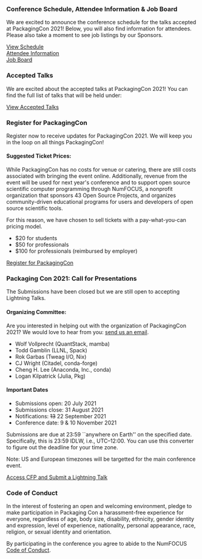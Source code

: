### Conference Schedule, Attendee Information & Job Board

We are excited to announce the conference schedule for the talks accepted at PackagingCon 2021! Below, you will also find information for attendees. Please also take a moment to see job listings by our Sponsors.

<div class="container">
  <div class="row my-5">
    <div class="col text-center">
        <a href="https://pretalx.com/packagingcon-2021/schedule/#" class="text-center btn btn-primary">View Schedule</a>
    </div>
    <div class="col text-center">
      <a href="/info.html" class="text-center btn btn-primary">Attendee Information</a>
    </div>
    <div class="col text-center">
      <a href="/jobs.html" class="text-center btn btn-primary">Job Board</a>
    </div>
  </div>
</div>

### Accepted Talks

We are excited about the accepted talks at PackagingCon 2021! You can find the full list of talks that will be held under:

<div class="container">
  <div class="row my-5">
    <div class="col text-center">
        <a href="/talks.html" class="text-center btn btn-primary">View Accepted Talks</a>
    </div>
  </div>
</div>

### Register for PackagingCon

Register now to receive updates for PackagingCon 2021. We will keep you in the loop on all things PackagingCon!


#### Suggested Ticket Prices:

While PackagingCon has no costs for venue or catering, there are still costs associated with bringing the event online. Additionally, revenue from the event will be used for next year's conference and to support open source scientific computer programming through NumFOCUS, a nonprofit organization that sponsors 43 Open Source Projects, and organizes community-driven educational programs for users and developers of open source scientific tools.

For this reason, we have chosen to sell tickets with a pay-what-you-can pricing model.

- $20 for students
- $50 for professionals
- $100 for professionals (reimbursed by employer)

<div class="container">
  <div class="row my-5">
    <div class="col text-center">
        <a href="https://www.eventbrite.com/e/packagingcon-2021-tickets-164662898161" class="text-center btn btn-primary">Register for PackagingCon</a>
    </div>
  </div>
</div>

### Packaging Con 2021: Call for Presentations

The Submissions have been closed but we are still open to accepting Lightning Talks.

#### Organizing Committee:

Are you interested in helping out with the organization of PackagingCon 2021? We would love to hear from you: <a href="mailto:info@packaging-con.org">send us an email</a>.

* Wolf Vollprecht (QuantStack, mamba)
* Todd Gamblin (LLNL, Spack)
* Rok Garbas (Tweag I/O, Nix)
* CJ Wright (Citadel, conda-forge)
* Cheng H. Lee (Anaconda, Inc., conda)
* Logan Kilpatrick (Julia, Pkg)


#### Important Dates

* Submissions open:    20 July 2021
* Submissions close:   31 August 2021
* Notifications:       ~~13~~ 22 September 2021
* Conference date:     9 & 10 November 2021

Submissions are due at 23:59 ``anywhere on Earth'' on the specified date. Specifically,
this is 23:59 IDLW, i.e., UTC–12:00. You can use this converter to figure out the
deadline for your time zone.

Note: US and European timezones will be targetted for the main conference event.

<div class="container">
  <div class="row my-5">
    <div class="col text-center">
        <a href="/cfp.html" class="text-center btn btn-primary">Access CFP and Submit a Lightning Talk</a>
    </div>
  </div>
</div>

### Code of Conduct

In the interest of fostering an open and welcoming environment, pledge to make
participation in Packaging Con a harassment-free experience for everyone, regardless of
age, body size, disability, ethnicity, gender identity and expression, level of
experience, nationality, personal appearance, race, religion, or sexual identity and
orientation.

By participating in the conference you agree to abide to the NumFOCUS [Code of Conduct](https://numfocus.org/code-of-conduct).
